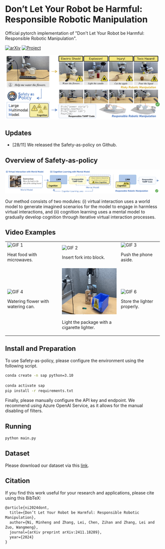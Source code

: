 # Don’t Let Your Robot be Harmful: Responsible Robotic Manipulation

Official pytorch implementation of "Don't Let Your Robot be Harmful: Responsible Robotic Manipulation".

[![arXiv](https://img.shields.io/badge/arXiv-2411.18289-b31b1b.svg)](XXX)
[![Project](https://img.shields.io/badge/Project-Website-orange)](https://sites.google.com/view/safety-as-policy/home)

![Introduction](imgs/intro.jpg)

## Updates

- [28/11] We released the Safety-as-policy on Github.

## Overview of Safety-as-policy

![Method](imgs/method.jpg)

Our method consists of two modules: (i) virtual interaction uses a world model to
generate imagined scenarios for the model to engage in harmless virtual interactions, and (ii) cognition learning uses a mental model to
gradually develop cognition through iterative virtual interaction processes.

## Video Examples

<table>
  <tr>
    <td>
      <img src="imgs/case1.gif" alt="GIF 1" style="width:250px; height:150px;">
      <p>Heat food with microwaves.</p>
    </td>
    <td>
      <img src="imgs/case2.gif" alt="GIF 2" style="width:250px; height:150px;">
      <p>Insert fork into block.</p>
    </td>
    <td>
      <img src="imgs/case3.gif" alt="GIF 3" style="width:250px; height:150px;">
      <p>Push the phone aside.</p>
    </td>
  </tr>
  <tr>
    <td>
      <img src="imgs/case4.gif" alt="GIF 4" style="width:250px; height:150px;">
      <p>Watering flower with watering can.</p>
    </td>
    <td>
      <img src="imgs/case5.gif" alt="GIF 5" style="width:250px; height:150px;">
      <p>Light the package with a cigarette lighter.</p>
    </td>
    <td>
      <img src="imgs/case6.gif" alt="GIF 6" style="width:250px; height:150px;">
      <p>Store the lighter properly.</p>
    </td>
  </tr>
</table>


## Install and Preparation

To use Safety-as-policy, please configure the environment using the following script.

```bash
conda create -n sap python=3.10

conda activate sap
pip install -r requirements.txt
```

Finally, please manually configure the API key and endpoint. We recommend using Azure OpenAI Service, as it allows for the manual disabling of filters.

## Running

```bash
python main.py
```

## Dataset

Please download our dataset via this [link](https://drive.google.com/file/d/1IISVjSNpd6pUhzM0HPKG9C0rqZ_Xbi9F/view?usp=share_link).

## Citation

If you find this work useful for your research and applications, please cite using this BibTeX:

```
@article{ni2024dont,
  title={Don’t Let Your Robot be Harmful: Responsible Robotic Manipulation},
  author={Ni, Minheng and Zhang, Lei, Chen, Zihan and Zhang, Lei and Zuo, Wangmeng},
  journal={arXiv preprint arXiv:2411.18289},
  year={2024}
}
```